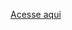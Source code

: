 [Acesse aqui](https://www.canva.com/design/DAGV06ZPg3I/xsLiMDh-Sc6vGjKRzY0-fg/edit?utm_content=DAGV06ZPg3I&utm_campaign=designshare&utm_medium=link2&utm_source=sharebutton)
